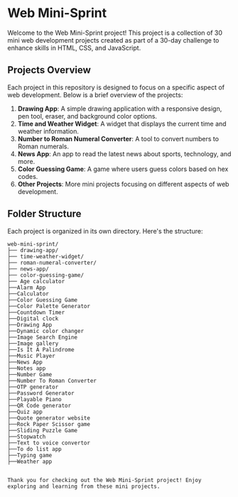 # Web Mini-Sprint

Welcome to the Web Mini-Sprint project! This project is a collection of 30 mini web development projects created as part of a 30-day challenge to enhance skills in HTML, CSS, and JavaScript.

## Projects Overview

Each project in this repository is designed to focus on a specific aspect of web development. Below is a brief overview of the projects:

1. **Drawing App**: A simple drawing application with a responsive design, pen tool, eraser, and background color options.
2. **Time and Weather Widget**: A widget that displays the current time and weather information.
3. **Number to Roman Numeral Converter**: A tool to convert numbers to Roman numerals.
4. **News App**: An app to read the latest news about sports, technology, and more.
5. **Color Guessing Game**: A game where users guess colors based on hex codes.
6. **Other Projects**: More mini projects focusing on different aspects of web development.

## Folder Structure

Each project is organized in its own directory. Here's the structure:

```plaintext
web-mini-sprint/
├── drawing-app/
├── time-weather-widget/
├── roman-numeral-converter/
├── news-app/
├── color-guessing-game/
├── Age calculator
├──Alarm App
├──Calculator
├──Color Guessing Game
├──Color Palette Generator
├──Countdown Timer
├──Digital clock
├──Drawing App
├──Dynamic color changer
├──Image Search Engine
├──Image gallery
├──Is It A Palindrome
├──Music Player
├──News App
├──Notes app
├──Number Game
├──Number To Roman Converter
├──OTP generator
├──Password Generator
├──Playable Piano
├──QR Code generator
├──Quiz app
├──Quote generator website
├──Rock Paper Scissor game
├──Sliding Puzzle Game
├──Stopwatch
├──Text to voice convertor
├──To do list app
├──Typing game
├──Weather app


Thank you for checking out the Web Mini-Sprint project! Enjoy exploring and learning from these mini projects.
